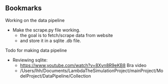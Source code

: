 ## Bookmarks

Working on the data pipeline

- Make the scrape.py file working.
  - the goal is to fetch/scrape data from website
  - and store it in a sqlite .db file.

Todo for making data pipeline

- Reviewing sqlite:
  - https://www.youtube.com/watch?v=8Xyn8R9eKB8 Bra video
  - /Users/lhh/Documents/LambdaTheSimulationProject/mainProject/ModelProject/DataPipeline/Collection
